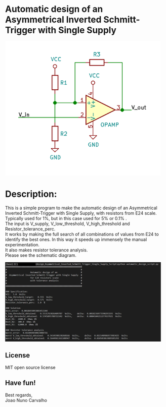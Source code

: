 # Automatic design of an Asymmetrical Inverted Schmitt-Trigger with Single Supply

![Schematic](./schematic.png?raw=true "Schematic")

# Description:
This is a simple program to make the automatic design of an Asymmetrical Inverted Schmitt-Trigger with Single Supply, with resistors from E24 scale. Typically used for 1%, but in this case used for 5% or 0.1% .<br>
The input is V_supply, V_low_threshold, V_high_threshold and Resistor_tolerance_perc.<br>
It works by making the full search of all combinations of values from E24 to identify the best ones. In this way it speeds up immensely the manual experimentation.<br>
It also makes resistor tolerance analysis.<br>
Please see the schematic diagram.<br>

![Program output](./program_output.png?raw=true "Program output")

## License
MIT open source license

## Have fun!
Best regards,<br>
Joao Nuno Carvalho<br>